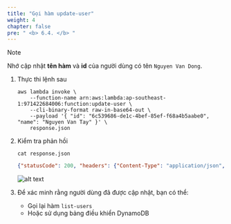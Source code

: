 ```yaml
---
title: "Gọi hàm update-user"
weight: 4
chapter: false
pre: " <b> 6.4. </b> "
---
```


> [!NOTE]
> Nhớ cập nhật **tên hàm** và **id** của người dùng có tên `Nguyen Van Dong`.

1. Thực thi lệnh sau

   ```shell
   aws lambda invoke \
       --function-name arn:aws:lambda:ap-southeast-1:971422684006:function:update-user \
       --cli-binary-format raw-in-base64-out \
       --payload '{ "id": "6c539686-de1c-4bef-85ef-f68a4b5aabe0", "name": "Nguyen Van Tay" }' \
       response.json
   ```

2. Kiểm tra phản hồi

   ```
   cat response.json
   ```

   ```json
   {"statusCode": 200, "headers": {"Content-Type": "application/json", "Access-Control-Allow-Origin": "*"}, "body": "{\"updated_at\": \"2025-05-14T10:45:09\", \"created_at\": \"2025-05-14T10:07:42\", \"email\": \"nguyenvandong@gmail.com\", \"id\": \"6c539686-de1c-4bef-85ef-f68a4b5aabe0\", \"name\": \"Nguyen Van Tay\"}"}%
   ```

   ![alt text](/images/workshop-1/lambda-invoke-with-aws-cli--update-user.jpg)

3. Để xác minh rằng người dùng đã được cập nhật, bạn có thể:
   - Gọi lại hàm `list-users`
   - Hoặc sử dụng bảng điều khiển DynamoDB
